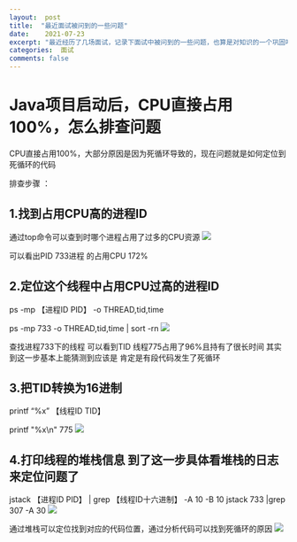 ```yaml
---
layout:  post
title:  "最近面试被问到的一些问题"
date:    2021-07-23
excerpt: "最近经历了几场面试，记录下面试中被问到的一些问题，也算是对知识的一个巩固吧"
categories:  面试
comments: false
---
```


# Java项目启动后，CPU直接占用100%，怎么排查问题

CPU直接占用100%，大部分原因是因为死循环导致的，现在问题就是如何定位到死循环的代码

排查步骤 ：

## 1.找到占用CPU高的进程ID 

通过top命令可以查到时哪个进程占用了过多的CPU资源
![](https://smallsand.github.io/image/2018081008001.png)

可以看出PID 733进程 的占用CPU 172%

## 2.定位这个线程中占用CPU过高的进程ID

ps -mp 【进程ID PID】 -o THREAD,tid,time

ps -mp 733 -o THREAD,tid,time | sort -rn
![](https://smallsand.github.io/image/2018081008002.png)

查找进程733下的线程 可以看到TID 线程775占用了96%且持有了很长时间 其实到这一步基本上能猜测到应该是 肯定是有段代码发生了死循环


## 3.把TID转换为16进制

printf “%x” 【线程ID TID】

printf "%x\n" 775
![](https://smallsand.github.io/image/2018081008003.png)


## 4.打印线程的堆栈信息 到了这一步具体看堆栈的日志来定位问题了

 jstack 【进程ID PID】 | grep 【线程ID十六进制】 -A 10 -B 10
 jstack 733 |grep 307 -A 30
 ![](https://smallsand.github.io/image/2018081008004.png)
 
 通过堆栈可以定位找到对应的代码位置，通过分析代码可以找到死循环的原因
  ![](https://smallsand.github.io/image/2018081008006.png)



